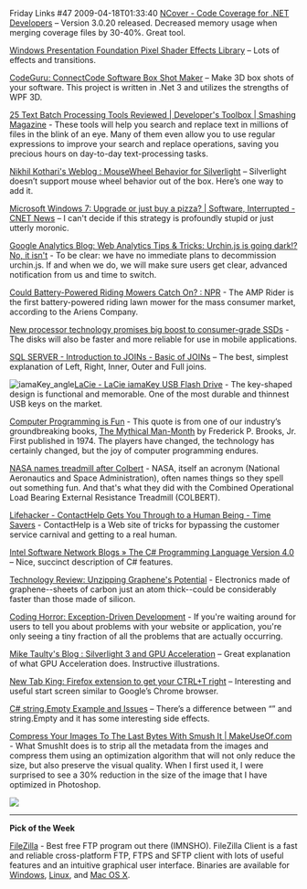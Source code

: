 Friday Links #47
2009-04-18T01:33:40
[NCover - Code Coverage for .NET Developers](http://www.ncover.com/blog/2009/04/08/ncover-v3020-released) – Version 3.0.20 released. Decreased memory usage when merging coverage files by 30-40%. Great tool.

[Windows Presentation Foundation Pixel Shader Effects Library](http://www.codeplex.com/wpffx/) – Lots of effects and transitions.

[CodeGuru: ConnectCode Software Box Shot Maker](http://www.codeguru.com/csharp/.net/net_wpf/article.php/c15973) – Make 3D box shots of your software. This project is written in .Net 3 and utilizes the strengths of WPF 3D.

[25 Text Batch Processing Tools Reviewed | Developer's Toolbox | Smashing Magazine](http://www.smashingmagazine.com/2009/04/10/25-text-batch-processing-tools-reviewed/) - These tools will help you search and replace text in millions of files in the blink of an eye. Many of them even allow you to use regular expressions to improve your search and replace operations, saving you precious hours on day-to-day text-processing tasks.

[Nikhil Kothari's Weblog : MouseWheel Behavior for Silverlight](http://www.nikhilk.net/Silverlight-MouseWheel.aspx) – Silverlight doesn’t support mouse wheel behavior out of the box. Here’s one way to add it.

[Microsoft Windows 7: Upgrade or just buy a pizza? | Software, Interrupted - CNET News](http://news.cnet.com/8301-13846_3-10217252-62.html?part=rss&subj=news&tag=2547-1_3-0-5) – I can't decide if this strategy is profoundly stupid or just utterly moronic.

[Google Analytics Blog: Web Analytics Tips & Tricks: Urchin.js is going dark!? No, it isn't](http://analytics.blogspot.com/2009/04/urchinjs-is-going-dark-no-it-isnt.html) - To be clear: we have no immediate plans to decommission urchin.js. If and when we do, we will make sure users get clear, advanced notification from us and time to switch.

[Could Battery-Powered Riding Mowers Catch On? : NPR](http://www.npr.org/templates/story/story.php?storyId=102928369&ft=1&f=1019) - The AMP Rider is the first battery-powered riding lawn mower for the mass consumer market, according to the Ariens Company.

[New processor technology promises big boost to consumer-grade SSDs](http://www.computerworld.com/action/article.do?command=viewArticleBasic&articleId=9131447&source=rss_news) - The disks will also be faster and more reliable for use in mobile applications.

[SQL SERVER - Introduction to JOINs - Basic of JOINs](http://blog.sqlauthority.com/2009/04/13/sql-server-introduction-to-joins-basic-of-joins/) – The best, simplest explanation of Left, Right, Inner, Outer and Full joins.

![iamaKey_angle](http://az667460.vo.msecnd.net/cdn/images/blog/FridayLinks47_124A9/iamaKey_angle.jpg)[LaCie - LaCie iamaKey USB Flash Drive](http://www.lacie.com/us/products/product.htm?pid=11225) - The key-shaped design is functional and memorable. One of the most durable and thinnest USB keys on the market.

[Computer Programming is Fun](http://www.devtopics.com/computer-programming-is-fun/) - This quote is from one of our industry’s groundbreaking books, [The Mythical Man-Month](http://www.amazon.com/gp/product/0201835959?ie=UTF8&tag=tvwelitowa-20&linkCode=as2&camp=1789&creative=9325&creativeASIN=0201835959) by Frederick P. Brooks, Jr. First published in 1974. The players have changed, the technology has certainly changed, but the joy of computer programming endures.

[NASA names treadmill after Colbert](http://www.sfgate.com/cgi-bin/article.cgi?f=/n/a/2009/04/14/entertainment/e171111D36.DTL&type=health) - NASA, itself an acronym (National Aeronautics and Space Administration), often names things so they spell out something fun. And that's what they did with the Combined Operational Load Bearing External Resistance Treadmill (COLBERT).

[Lifehacker - ContactHelp Gets You Through to a Human Being - Time Savers](http://lifehacker.com/5212301/contacthelp-gets-you-through-to-a-human-being) - ContactHelp is a Web site of tricks for bypassing the customer service carnival and getting to a real human.

[Intel Software Network Blogs » The C# Programming Language Version 4.0](http://software.intel.com/en-us/blogs/2009/03/30/the-c-programming-language-version-40/) – Nice, succinct description of C# features.

[Technology Review: Unzipping Graphene's Potential](http://www.technologyreview.com/computing/22503/?a=f) - Electronics made of graphene--sheets of carbon just an atom thick--could be considerably faster than those made of silicon.

[Coding Horror: Exception-Driven Development](http://www.codinghorror.com/blog/archives/001239.html) - If you're waiting around for users to tell you about problems with your website or application, you're only seeing a tiny fraction of all the problems that are actually occurring.

[Mike Taulty's Blog : Silverlight 3 and GPU Acceleration](http://mtaulty.com/CommunityServer/blogs/mike_taultys_blog/archive/2009/04/16/silverlight-3-and-gpu-acceleration.aspx) – Great explanation of what GPU Acceleration does. Instructive illustrations.

[New Tab King: Firefox extension to get your CTRL+T right](http://www.newtabking.com/firstrun.php) – Interesting and useful start screen similar to Google’s Chrome browser.

[C# string.Empty Example and Issues](http://dotnetperls.com/cdn/string-Empty.aspx) – There’s a difference between “” and string.Empty and it has some interesting side effects.

[Compress Your Images To The Last Bytes With Smush It | MakeUseOf.com](http://www.makeuseof.com/tag/compress-your-images-to-the-last-bytes-with-smush-it/) - What SmushIt does is to strip all the metadata from the images and compress them using an optimization algorithm that will not only reduce the size, but also preserve the visual quality. When I first used it, I were surprised to see a 30% reduction in the size of the image that I have optimized in Photoshop.

![](http://tbn0.google.com/images?q=tbn:nhLY8ooGs-Z-AM:http://freshwater.976-tuna.com/e107_images/icons/firer.png)

****

**Pick of the Week**

[FileZilla](http://filezilla-project.org/) - Best free FTP program out there (IMNSHO). FileZilla Client is a fast and reliable cross-platform FTP, FTPS and SFTP client with lots of useful features and an intuitive graphical user interface. Binaries are available for [Windows](http://en.wikipedia.org/wiki/Microsoft_Windows), [Linux](http://en.wikipedia.org/wiki/Linux), and [Mac OS X](http://en.wikipedia.org/wiki/Mac_OS_X).
